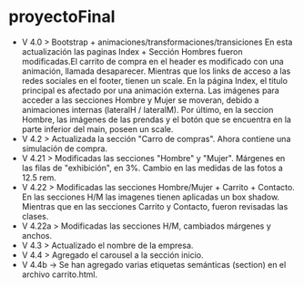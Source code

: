 # proyectoFinal

- V 4.0 > Bootstrap + animaciones/transformaciones/transiciones
En esta actualización las paginas Index + Sección Hombres fueron modificadas.El carrito de compra en el header es modificado con una animación, llamada desaparecer. Mientras que los links de acceso a las redes sociales en el footer, tienen un scale. En la página Index, el titulo principal es afectado por una animación externa. Las imágenes para acceder a las secciones Hombre y Mujer se moveran, debido a animaciones internas (lateralH / lateralM). Por último, en la seccion Hombre, las imágenes de las prendas y el botón que se encuentra en la parte inferior del main, poseen un scale.
- V 4.2 > Actualizada la sección "Carro de compras". Ahora contiene una simulación de compra.
- V 4.21 > Modificadas las secciones "Hombre" y "Mujer". Márgenes en las filas de "exhibición", en 3%. Cambio en las medidas de las fotos a 12.5 rem.
- V 4.22 > Modificadas las secciones Hombre/Mujer + Carrito + Contacto. En las secciones H/M las imagenes tienen aplicadas un box shadow. Mientras que en las secciones Carrito y Contacto, fueron revisadas las clases. 
- V 4.22a > Modificadas las secciones H/M, cambiados márgenes y anchos.
- V 4.3 > Actualizado el nombre de la empresa.
- V 4.4 > Agregado el carousel a la sección inicio.
- V 4.4b → Se han agregado varias etiquetas semánticas (section) en el archivo carrito.html.
